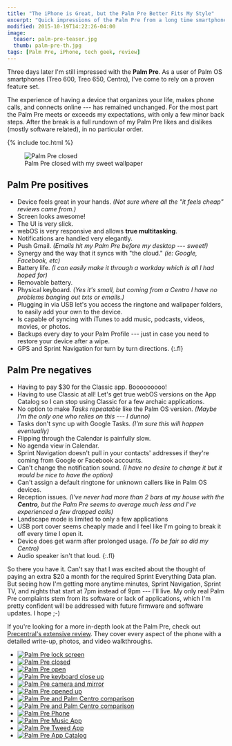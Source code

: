 ```yaml
---
title: "The iPhone is Great, but the Palm Pre Better Fits My Style"
excerpt: "Quick impressions of the Palm Pre from a long time smartphone user."
modified: 2015-10-19T14:22:26-04:00
image: 
  teaser: palm-pre-teaser.jpg
  thumb: palm-pre-th.jpg
tags: [Palm Pre, iPhone, tech geek, review]
---
```


Three days later I'm still impressed with the **Palm Pre**. As a user of Palm OS smartphones (Treo 600, Treo 650, Centro), I've come to rely on a proven feature set.

The experience of having a device that organizes your life, makes phone calls, and connects online --- has remained unchanged. For the most part the Palm Pre meets or exceeds my expectations, with only a few minor back steps. After the break is a full rundown of my Palm Pre likes and dislikes (mostly software related), in no particular order.

{% include toc.html %}

<figure>
  <img src="{{ site.url }}/assets/images/palm-pre-wallpaper.jpg" alt="Palm Pre closed">
  <figcaption>Palm Pre closed with my sweet wallpaper</figcaption>
</figure>

## Palm Pre positives

* Device feels great in your hands. *(Not sure where all the "it feels cheap" reviews came from.)*
* Screen looks awesome!
* The UI is very slick.
* webOS is very responsive and allows **true multitasking**.
* Notifications are handled very elegantly.
* Push Gmail. *(Emails hit my Palm Pre before my desktop --- sweet!)*
* Synergy and the way that it syncs with "the cloud." *(ie: Google, Facebook, etc)*
* Battery life. *(I can easily make it through a workday which is all I had hoped for)*
* Removable battery.
* Physical keyboard. *(Yes it's small, but coming from a Centro I have no problems banging out txts or emails.)*
* Plugging in via USB let's you access the ringtone and wallpaper folders, to easily add your own to the device.
* Is capable of syncing with iTunes to add music, podcasts, videos, movies, or photos.
* Backups every day to your Palm Profile --- just in case you need to restore your device after a wipe.
* GPS and Sprint Navigation for turn by turn directions.
{:.fl}

## Palm Pre negatives

* Having to pay $30 for the Classic app. Booooooooo!
* Having to use Classic at all! Let's get true webOS versions on the App Catalog so I can stop using Classic for a few archaic applications.
* No option to make *Tasks repeatable* like the Palm OS version. *(Maybe I'm the only one who relies on this --- I dunno)*
* Tasks don't sync up with Google Tasks. *(I'm sure this will happen eventually)*
* Flipping through the Calendar is painfully slow.
* No agenda view in Calendar.
* Sprint Navigation doesn't pull in your contacts' addresses if they're coming from Google or Facebook accounts.
* Can't change the notification sound. *(I have no desire to change it but it would be nice to have the option)*
* Can't assign a default ringtone for unknown callers like in Palm OS devices.
* Reception issues. *(I've never had more than 2 bars at my house with the **Centro**, but the Palm Pre seems to average much less and I've experienced a few dropped calls)*
* Landscape mode is limited to only a few applications
* USB port cover seems cheaply made and I feel like I'm going to break it off every time I open it.
* Device does get warm after prolonged usage. *(To be fair so did my Centro)*
* Audio speaker isn't that loud.
{:.fl}

So there you have it. Can't say that I was excited about the thought of paying an extra $20 a month for the required Sprint Everything Data plan. But seeing how I'm getting more anytime minutes, Sprint Navigation, Sprint TV, and nights that start at 7pm instead of 9pm --- I'll live. My only real Palm Pre complaints stem from its software or lack of applications, which I'm pretty confident will be addressed with future firmware and software updates. I hope ;-)

If you're looking for a more in-depth look at the Palm Pre, check out [Precentral's extensive review](http://www.precentral.net/palm-pre-review). They cover every aspect of the phone with a detailed write-up, photos, and video walkthroughs.

<ul class="th-grid">
  <li><a href="{{ site.url }}/assets/images/354.jpg"><img src="{{ site.url }}/assets/images/354t.jpg" alt="Palm Pre lock screen"></a></li>
  <li><a href="{{ site.url }}/assets/images/355.jpg"><img src="{{ site.url }}/assets/images/355t.jpg" alt="Palm Pre closed"></a></li>
  <li><a href="{{ site.url }}/assets/images/356.jpg"><img src="{{ site.url }}/assets/images/356t.jpg" alt="Palm Pre open"></a></li>
  <li><a href="{{ site.url }}/assets/images/357.jpg"><img src="{{ site.url }}/assets/images/357t.jpg" alt="Palm Pre keyboard close up"></a></li>
  <li><a href="{{ site.url }}/assets/images/358.jpg"><img src="{{ site.url }}/assets/images/358t.jpg" alt="Palm Pre camera and mirror"></a></li>
  <li><a href="{{ site.url }}/assets/images/359.jpg"><img src="{{ site.url }}/assets/images/359t.jpg" alt="Palm Pre opened up"></a></li> 
  <li><a href="{{ site.url }}/assets/images/360.jpg"><img src="{{ site.url }}/assets/images/360t.jpg" alt="Palm Pre and Palm Centro comparison"></a></li>
  <li><a href="{{ site.url }}/assets/images/361.jpg"><img src="{{ site.url }}/assets/images/361t.jpg" alt="Palm Pre and Palm Centro comparison"></a></li>
  <li><a href="{{ site.url }}/assets/images/362.jpg"><img src="{{ site.url }}/assets/images/362t.jpg" alt="Palm Pre Phone"></a></li>
  <li><a href="{{ site.url }}/assets/images/363.jpg"><img src="{{ site.url }}/assets/images/363t.jpg" alt="Palm Pre Music App"></a></li>
  <li><a href="{{ site.url }}/assets/images/364.jpg"><img src="{{ site.url }}/assets/images/364t.jpg" alt="Palm Pre Tweed App"></a></li>
  <li><a href="{{ site.url }}/assets/images/365.jpg"><img src="{{ site.url }}/assets/images/365t.jpg" alt="Palm Pre App Catalog"></a></li>
</ul>
